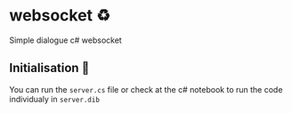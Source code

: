 # websocket ♻️
Simple dialogue c# websocket

## Initialisation 🌱
You can run the `server.cs` file or check at the c# notebook to run the code individualy in `server.dib`
